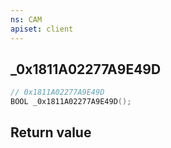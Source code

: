 ```yaml
---
ns: CAM
apiset: client
---
```

## _0x1811A02277A9E49D

```c
// 0x1811A02277A9E49D
BOOL _0x1811A02277A9E49D();
```



## Return value